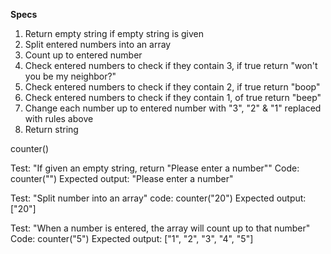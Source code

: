 
**Specs**

1. Return empty string if empty string is given
2. Split entered numbers into an array
3. Count up to entered number
4. Check entered numbers to check if they contain 3, if true return "won't you be my neighbor?"
5. Check entered numbers to check if they contain 2, if true return "boop"
6. Check entered numbers to check if they contain 1, of true return "beep"
7. Change each number up to entered number with "3", "2" & "1" replaced with rules above
8. Return string


counter()

Test: "If given an empty string, return "Please enter a number""
Code: counter("")
Expected output: "Please enter a number"

Test: "Split number into an array"
code: counter("20")
Expected output: ["20"]

Test: "When a number is entered, the array will count up to that number"
Code: counter("5")
Expected output: ["1", "2", "3", "4", "5"]